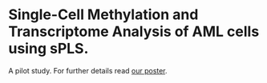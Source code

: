 #  Single-Cell Methylation and Transcriptome Analysis of AML cells using sPLS.

A pilot study. For further details read [our poster](https://f1000research.com/posters/8-1134).
